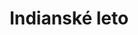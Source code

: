 ---
layout: layouts/archiv.njk
title: Indianské leto
konani: 31.7-4.8.2002
perex: Leto plné zabavy v našem přímetském táboře
foto: akce 2.jpg
alt: Indianské leto
gallery: indianske_leto2010
tags: ['archiv']
---
